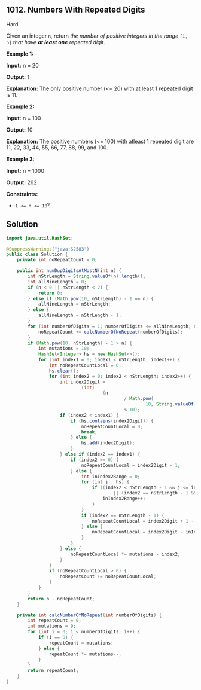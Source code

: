 ## 1012\. Numbers With Repeated Digits

Hard

Given an integer `n`, return _the number of positive integers in the range_ `[1, n]` _that have **at least one** repeated digit_.

**Example 1:**

**Input:** n = 20

**Output:** 1

**Explanation:** The only positive number (<= 20) with at least 1 repeated digit is 11.

**Example 2:**

**Input:** n = 100

**Output:** 10

**Explanation:** The positive numbers (<= 100) with atleast 1 repeated digit are 11, 22, 33, 44, 55, 66, 77, 88, 99, and 100.

**Example 3:**

**Input:** n = 1000

**Output:** 262

**Constraints:**

*   <code>1 <= n <= 10<sup>9</sup></code>

## Solution

```java
import java.util.HashSet;

@SuppressWarnings("java:S2583")
public class Solution {
    private int noRepeatCount = 0;

    public int numDupDigitsAtMostN(int n) {
        int nStrLength = String.valueOf(n).length();
        int allNineLength = 0;
        if (n < 0 || nStrLength < 2) {
            return 0;
        } else if (Math.pow(10, nStrLength) - 1 == n) {
            allNineLength = nStrLength;
        } else {
            allNineLength = nStrLength - 1;
        }
        for (int numberOfDigits = 1; numberOfDigits <= allNineLength; numberOfDigits++) {
            noRepeatCount += calcNumberOfNoRepeat(numberOfDigits);
        }
        if (Math.pow(10, nStrLength) - 1 > n) {
            int mutations = 10;
            HashSet<Integer> hs = new HashSet<>();
            for (int index1 = 0; index1 < nStrLength; index1++) {
                int noRepeatCountLocal = 0;
                hs.clear();
                for (int index2 = 0; index2 < nStrLength; index2++) {
                    int index2Digit =
                            (int)
                                    (n
                                            / Math.pow(
                                                    10, String.valueOf(n).length() - (index2 + 1.0))
                                            % 10);
                    if (index2 < index1) {
                        if (hs.contains(index2Digit)) {
                            noRepeatCountLocal = 0;
                            break;
                        } else {
                            hs.add(index2Digit);
                        }
                    } else if (index2 == index1) {
                        if (index2 == 0) {
                            noRepeatCountLocal = index2Digit - 1;
                        } else {
                            int inIndex2Range = 0;
                            for (int j : hs) {
                                if ((index2 < nStrLength - 1 && j <= index2Digit - 1)
                                        || (index2 == nStrLength - 1 && j <= index2Digit)) {
                                    inIndex2Range++;
                                }
                            }
                            if (index2 == nStrLength - 1) {
                                noRepeatCountLocal = index2Digit + 1 - inIndex2Range;
                            } else {
                                noRepeatCountLocal = index2Digit - inIndex2Range;
                            }
                        }
                    } else {
                        noRepeatCountLocal *= mutations - index2;
                    }
                }
                if (noRepeatCountLocal > 0) {
                    noRepeatCount += noRepeatCountLocal;
                }
            }
        }
        return n - noRepeatCount;
    }

    private int calcNumberOfNoRepeat(int numberOfDigits) {
        int repeatCount = 0;
        int mutations = 9;
        for (int i = 0; i < numberOfDigits; i++) {
            if (i == 0) {
                repeatCount = mutations;
            } else {
                repeatCount *= mutations--;
            }
        }
        return repeatCount;
    }
}
```